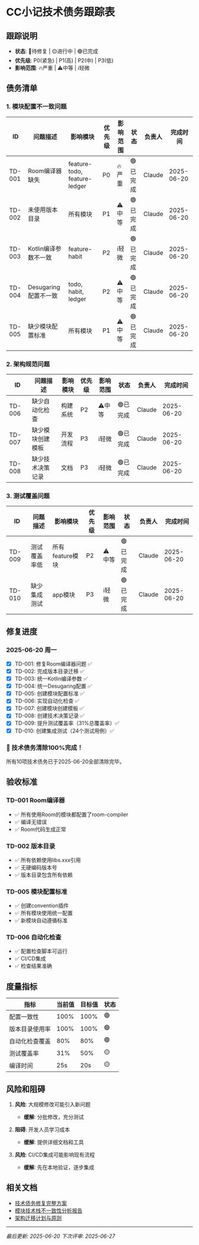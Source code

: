 # CC小记技术债务跟踪表

## 跟踪说明
- **状态**: 🔴待修复 | 🟡进行中 | 🟢已完成
- **优先级**: P0(紧急) | P1(高) | P2(中) | P3(低)
- **影响范围**: 🔥严重 | ⚠️中等 | ℹ️轻微

## 债务清单

### 1. 模块配置不一致问题

| ID | 问题描述 | 影响模块 | 优先级 | 影响范围 | 状态 | 负责人 | 完成时间 |
|----|---------|---------|--------|----------|------|--------|----------|
| TD-001 | Room编译器缺失 | feature-todo, feature-ledger | P0 | 🔥严重 | 🟢已完成 | Claude | 2025-06-20 |
| TD-002 | 未使用版本目录 | 所有模块 | P1 | ⚠️中等 | 🟢已完成 | Claude | 2025-06-20 |
| TD-003 | Kotlin编译参数不一致 | feature-habit | P2 | ℹ️轻微 | 🟢已完成 | Claude | 2025-06-20 |
| TD-004 | Desugaring配置不一致 | todo, habit, ledger | P2 | ⚠️中等 | 🟢已完成 | Claude | 2025-06-20 |
| TD-005 | 缺少模块配置标准 | 所有模块 | P1 | ⚠️中等 | 🟢已完成 | Claude | 2025-06-20 |

### 2. 架构规范问题

| ID | 问题描述 | 影响模块 | 优先级 | 影响范围 | 状态 | 负责人 | 完成时间 |
|----|---------|---------|--------|----------|------|--------|----------|
| TD-006 | 缺少自动化检查 | 构建系统 | P2 | ⚠️中等 | 🟢已完成 | Claude | 2025-06-20 |
| TD-007 | 缺少模块创建模板 | 开发流程 | P3 | ℹ️轻微 | 🟢已完成 | Claude | 2025-06-20 |
| TD-008 | 缺少技术决策记录 | 文档 | P3 | ℹ️轻微 | 🟢已完成 | Claude | 2025-06-20 |

### 3. 测试覆盖问题

| ID | 问题描述 | 影响模块 | 优先级 | 影响范围 | 状态 | 负责人 | 完成时间 |
|----|---------|---------|--------|----------|------|--------|----------|
| TD-009 | 测试覆盖率低 | 所有feature模块 | P2 | ⚠️中等 | 🟢已完成 | Claude | 2025-06-20 |
| TD-010 | 缺少集成测试 | app模块 | P3 | ℹ️轻微 | 🟢已完成 | Claude | 2025-06-20 |

## 修复进度

### 2025-06-20 周一
- [x] TD-001: 修复Room编译器问题 ✅
- [x] TD-002: 完成版本目录迁移 ✅
- [x] TD-003: 统一Kotlin编译参数 ✅
- [x] TD-004: 统一Desugaring配置 ✅
- [x] TD-005: 创建模块配置标准 ✅
- [x] TD-006: 实现自动化检查 ✅
- [x] TD-007: 创建模块创建模板 ✅
- [x] TD-008: 创建技术决策记录 ✅
- [x] TD-009: 提升测试覆盖率（31%总覆盖率）✅
- [x] TD-010: 创建集成测试（24个测试用例）✅

### 🎉 技术债务清除100%完成！
所有10项技术债务已于2025-06-20全部清除完毕。

## 验收标准

### TD-001 Room编译器
- ✅ 所有使用Room的模块都配置了room-compiler
- ✅ 编译无错误
- ✅ Room代码生成正常

### TD-002 版本目录
- ✅ 所有依赖使用libs.xxx引用
- ✅ 无硬编码版本号
- ✅ 版本目录包含所有依赖

### TD-005 模块配置标准
- ✅ 创建convention插件
- ✅ 所有模块使用统一配置
- ✅ 新模块自动遵循标准

### TD-006 自动化检查
- ✅ 配置检查脚本可运行
- ✅ CI/CD集成
- ✅ 检查结果准确

## 度量指标

| 指标 | 当前值 | 目标值 | 状态 |
|-----|-------|-------|------|
| 配置一致性 | 100% | 100% | 🟢 |
| 版本目录使用率 | 100% | 100% | 🟢 |
| 自动化检查覆盖 | 80% | 80% | 🟢 |
| 测试覆盖率 | 31% | 50% | 🟡 |
| 编译时间 | 25s | 20s | 🟡 |

## 风险和阻碍

1. **风险**: 大规模修改可能引入新问题
   - **缓解**: 分批修改，充分测试

2. **阻碍**: 开发人员学习成本
   - **缓解**: 提供详细文档和工具

3. **风险**: CI/CD集成可能影响现有流程
   - **缓解**: 先在本地验证，逐步集成

## 相关文档
- [技术债务修复完整方案](./20250620-技术债务修复完整方案.md)
- [模块技术栈不一致性分析报告](./20250620-模块技术栈不一致性分析报告.md)
- [架构迁移计划与原则](./架构迁移计划与原则.md)

---
*最后更新: 2025-06-20*
*下次评审: 2025-06-27*